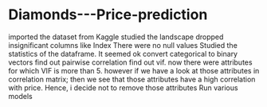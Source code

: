 # Diamonds---Price-prediction

imported the dataset from Kaggle
studied the landscape
dropped insignificant columns like Index
There were no null values
Studied the statistics of the dataframe. It seemed ok
convert categorical to binary vectors
find out pairwise correlation
find out vif. now there were attributes for which VIF is more than 5. however if we have a look at those attributes in correlation matrix; then we see that those attributes have a high correlation with price. Hence, i decide not to remove those attributes
Run various models
